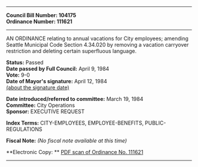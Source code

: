 * * * * *  
  
**Council Bill Number: [](#h0)[](#h2)104175**   
**Ordinance Number: 111621**  
  
* * * * *  
  
AN ORDINANCE relating to annual vacations for City employees; amending Seattle Municipal Code Section 4.34.020 by removing a vacation carryover restriction and deleting certain superfluous language.  
  
**Status:** Passed   
**Date passed by Full Council:** April 9, 1984   
**Vote:** 9-0   
**Date of Mayor's signature:** April 12, 1984   
[(about the signature date)](/~public/approvaldate.htm)   
  
  
**Date introduced/referred to committee:** March 19, 1984   
**Committee:** City Operations   
**Sponsor:** EXECUTIVE REQUEST   
  
**Index Terms:** CITY-EMPLOYEES, EMPLOYEE-BENEFITS, PUBLIC-REGULATIONS  
  
**Fiscal Note:** *(No fiscal note available at this time)*  
  
**Electronic Copy: ** [PDF scan of Ordinance No. 111621](/~archives/Ordinances/Ord_111621.pdf)  
  
* * * * *  
